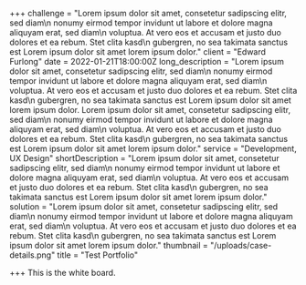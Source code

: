 +++
challenge = "Lorem ipsum dolor sit amet, consetetur sadipscing elitr, sed diam\n  nonumy eirmod tempor invidunt ut labore et dolore magna aliquyam erat, sed diam\n  voluptua. At vero eos et accusam et justo duo dolores et ea rebum. Stet clita kasd\n  gubergren, no sea takimata sanctus est Lorem ipsum dolor sit amet lorem ipsum dolor."
client = "Edward Furlong"
date = 2022-01-21T18:00:00Z
long_description = "Lorem ipsum dolor sit amet, consetetur sadipscing elitr, sed diam\n  nonumy eirmod tempor invidunt ut labore et dolore magna aliquyam erat, sed diam\n  voluptua. At vero eos et accusam et justo duo dolores et ea rebum. Stet clita kasd\n  gubergren, no sea takimata sanctus est Lorem ipsum dolor sit amet lorem ipsum dolor. Lorem ipsum dolor sit amet, consetetur sadipscing elitr, sed diam\n  nonumy eirmod tempor invidunt ut labore et dolore magna aliquyam erat, sed diam\n  voluptua. At vero eos et accusam et justo duo dolores et ea rebum. Stet clita kasd\n  gubergren, no sea takimata sanctus est Lorem ipsum dolor sit amet lorem ipsum dolor."
service = "Development, UX Design"
shortDescription = "Lorem ipsum dolor sit amet, consetetur sadipscing elitr, sed diam\n  nonumy eirmod tempor invidunt ut labore et dolore magna aliquyam erat, sed diam\n  voluptua. At vero eos et accusam et justo duo dolores et ea rebum. Stet clita kasd\n  gubergren, no sea takimata sanctus est Lorem ipsum dolor sit amet lorem ipsum dolor."
solution = "Lorem ipsum dolor sit amet, consetetur sadipscing elitr, sed diam\n  nonumy eirmod tempor invidunt ut labore et dolore magna aliquyam erat, sed diam\n  voluptua. At vero eos et accusam et justo duo dolores et ea rebum. Stet clita kasd\n  gubergren, no sea takimata sanctus est Lorem ipsum dolor sit amet lorem ipsum dolor."
thumbnail = "/uploads/case-details.png"
title = "Test Portfolio"

+++
This is the white board.